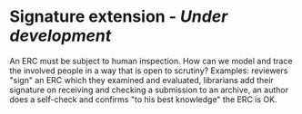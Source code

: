 # Signature extension - _Under development_

An ERC must be subject to human inspection.
How can we model and trace the involved people in a way that is open to scrutiny?
Examples: reviewers "sign" an ERC which they examined and evaluated, librarians add their signature on receiving and checking a submission to an archive, an author does a self-check and confirms "to his best knowledge" the ERC is OK.
